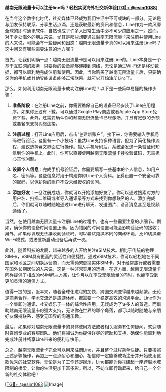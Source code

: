 **越南无限流量卡可以注册line吗？轻松实现海外社交新体验[[TG💪+ @esim1088](https://t.me/s/esim1088)]**

在当今这个数字化时代，社交媒体已经成为我们生活中不可或缺的一部分。无论是与朋友保持联系、分享生活点滴，还是获取最新的资讯和信息，Line作为一款风靡全球的即时通讯软件，自然也成了许多人日常生活中必不可少的应用之一。然而，对于身处海外的朋友来说，尤其是那些想要通过越南无限流量卡来注册并使用Line的人来说，可能会有一些疑问和困惑：越南无限流量卡真的可以用来注册Line吗？这中间又有哪些需要注意的地方呢？

首先，让我们明确一点：越南无限流量卡是可以用来注册Line的。Line本身是一个基于互联网的服务，只要你的设备能够连接到网络，无论是通过Wi-Fi还是移动数据，都可以顺利地完成注册和使用。因此，当你购买了越南无限流量卡后，只要确保你的手机或其他智能设备能够正常联网，就可以开始注册Line了。

那么，如何利用越南无限流量卡成功注册Line呢？以下是一些简单易懂的操作步骤：

1. **准备阶段**：在注册Line之前，你需要确保自己的设备已经安装了Line应用程序。如果你还没有下载，可以通过Google Play商店或者Apple App Store免费下载。此外，还需要确认你的越南无限流量卡已经激活，并且有足够的余额或套餐来支持网络连接。

2. **注册过程**：打开Line应用后，点击“创建新账户”。接下来，你需要输入手机号码进行验证。这里有一个小技巧：虽然Line支持多种语言，但为了简化操作流程，建议选择英文界面进行操作。输入手机号码后，系统会发送一条验证码短信到你的手机上。此时，你可以直接使用越南无限流量卡接收验证码，无需担心其他问题。

3. **设置个人信息**：完成手机号验证后，你需要填写一些基本的个人信息，如用户名、密码等。这些信息将用于构建你的Line个人资料。记得设置一个安全可靠的密码，以保护你的账户不受未经授权的访问。

4. **添加好友**：一旦注册成功，你就可以开始添加好友了。你可以通过搜索对方的用户名、扫描二维码或者导入通讯录等方式来找到你想联系的人。添加完成后，你们就可以随时随地通过Line进行聊天、发送图片、语音消息甚至是视频通话了。

当然，在使用越南无限流量卡注册Line的过程中，也有一些需要注意的小细节。例如，确保你的设备时间设置正确，因为错误的时间设置可能会影响验证码的接收；另外，如果你发现无法接收到验证码，可以尝试更换不同的网络环境，比如切换至Wi-Fi模式，或者重新启动设备后再试一次。

此外，随着科技的发展，越来越多的人开始关注eSIM技术。相比于传统的物理SIM卡，eSIM具有更高的灵活性和便捷性。通过eSIM技术，你可以轻松地在不同国家和地区之间切换运营商，而无需频繁更换实体SIM卡。对于经常旅行或者需要在国外长期居住的人来说，这是一种非常实用的选择。在这方面，越南无限流量卡同样提供了相应的eSIM解决方案，让你可以在享受无限流量的同时，也能享受到更加灵活的通信方式。

值得一提的是，近年来，随着全球化进程的加快，跨国交流变得越来越频繁。无论是商务合作、学术交流还是旅游休闲，都需要一个稳定高效的沟通平台。Line作为一个集即时通讯、社交娱乐于一体的综合性应用，无疑成为了许多人的首选。而借助越南无限流量卡的强大支持，无论你在世界的哪个角落，都可以随时随地与亲朋好友保持联系，感受无国界的沟通乐趣。

最后，如果你对越南无限流量卡的具体使用方法或者相关服务有任何疑问，欢迎随时咨询专业的客服团队。他们将竭诚为你提供详尽的帮助和支持，确保你能顺利地完成注册并畅享Line带来的便利与快乐。

总之，越南无限流量卡完全可以用来注册Line，并且整个过程简单快捷。只要按照上述步骤操作，再加上一点点耐心和细心，相信你一定能够成功注册并开始使用这款优秀的社交软件。无论是为了工作还是娱乐，Line都能为你搭建起一座跨越地域限制的桥梁，让你的生活更加丰富多彩。所以，不妨立即行动起来，给自己一个全新的社交体验吧！

[[TG💪+ @esim1088](https://t.me/s/esim1088) ![Image](https://i.postimg.cc/4NQfJmqS/Snipaste-2025-05-13-00-14-12.png)]